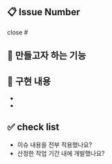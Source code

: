 ## 📋 Issue Number
close #

## 🌱 만들고자 하는 기능

## 🌱 구현 내용

-
-

## ✅ check list

- 이슈 내용을 전부 적용했나요?
- 산정한 작업 기간 내에 개발했나요?
